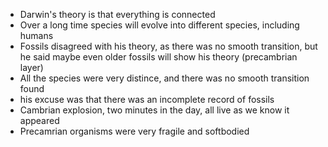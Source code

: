 - Darwin's theory is that everything is connected
- Over a long time species will evolve into different species, including humans
- Fossils disagreed with his theory, as there was no smooth transition, but he said maybe even older fossils will show his theory (precambrian layer)
- All the species were very distince, and there was no smooth transition found
- his excuse was that there was an incomplete record of fossils
- Cambrian explosion, two minutes in the day, all live as we know it appeared
- Precamrian organisms were very fragile and softbodied